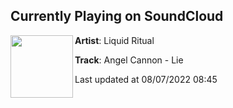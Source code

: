 ## Currently Playing on SoundCloud

[<img align="left" width="100" src="https://i1.sndcdn.com/artworks-EboujhYirbOz-0-t500x500.jpg">](https://soundcloud.com/liquidritual/angel-cannon-lie)

**Artist**: Liquid Ritual 

**Track**: Angel Cannon - Lie

Last updated at 08/07/2022 08:45
